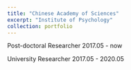 ```yaml
---
title: "Chinese Academy of Sciences"
excerpt: "Institute of Psychology"
collection: portfolio
---
```


Post-doctoral Researcher
2017.05 - now

University Researcher
2017.05 - 2020.05
